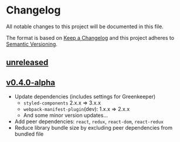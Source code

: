 # Changelog
All notable changes to this project will be documented in this file.

The format is based on [Keep a Changelog](http://keepachangelog.com/en/1.0.0/)
and this project adheres to [Semantic Versioning](http://semver.org/spec/v2.0.0.html).

## [unreleased]

## [v0.4.0-alpha]

- Update dependencies (includes settings for Greenkeeper)
    - `styled-components` 2.x.x => 3.x.x
    - `webpack-manifest-plugin`(dev): 1.x.x => 2.x.x
    - And some minor version updates...
- Add peer dependencies: `react`, `redux`, `react-dom`, `react-redux`
- Reduce library bundle size by excluding peer dependencies from bundled file

[unreleased]: https://github.com/ridi/php-oauth2/compare/v0.4.0-alpha...HEAD
[v0.4.0-alpha]: https://github.com/ridi/php-oauth2/compare/v0.3.8...v0.4.0-alpha
